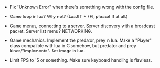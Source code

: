 * Fix "Unknown Error" when there's something wrong with the config file.

* Game loop in lua? Why not? (LuaJIT + FFI, please! If at all.)

* Game menus, connecting to a server. Server discovery with a broadcast
packet. Server list menu?
NETWORKING.

* Game mechanics. Implement the predator, prey in lua. Make a "Player"
class compatible with lua in C somehow, but predator and prey
kinds/"implements". Set image in lua.

* Limit FPS to 15 or something. Make sure keyboard handling is flawless.
